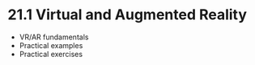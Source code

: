 # 21.1 Virtual and Augmented Reality

- VR/AR fundamentals
- Practical examples
- Practical exercises
